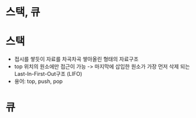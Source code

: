 스택, 큐
========================
# 스택
- 접시를 쌓듯이 자료를 차곡차곡 쌓아올린 형태의 자료구조 
- top 위치의 원소에만 접근이 가능 -> 마지막에 삽입한 원소가 가장 먼저 삭제 되는 Last-In-First-Out구조 (LIFO)
- 용어: top, push, pop

# 큐
